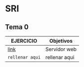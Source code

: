 # SRI
## Tema 0
| EJERCICIO | Objetivos |
| --- | --- |
| [link](www.google.es) | Servidor web |
| `rellenar aqui` | rellenar aqui |
